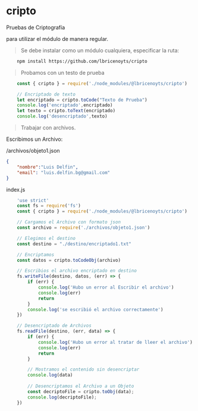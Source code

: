 # cripto
Pruebas de Criptografía

para utilizar el módulo de manera regular.

> Se debe instalar como un módulo cualquiera, especificar la ruta: <ruta-completa> 

```bash
    npm install https://github.com/lbricenoyts/cripto
```

> Probamos con un testo de prueba
```javascript
    const { cripto } = require('./node_modules/@lbricenoyts/cripto')

    // Encriptado de texto 
    let encriptado = cripto.toCode("Texto de Prueba")
    console.log('encriptado',encriptado)
    let texto = cripto.toText(encriptado)
    console.log('desencriptado',texto)

```

> Trabajar con archivos.

Escribimos un Archivo:

/archivos/objeto1.json
```json
{
    "nombre":"Luis Delfin",
    "email": "luis.delfin.bg@gmail.com"
}
```

index.js
```javascript
    'use strict'
    const fs = require('fs')
    const { cripto } = require('./node_modules/@lbricenoyts/cripto')

    // Cargamos el Archivo con formato json
    const archivo = require('./archivos/objeto1.json')

    // Elegimos el destino
    const destino = "./destino/encriptado1.txt"

    // Encriptamos
    const datos = cripto.toCodeObj(archivo)

    // Escribios el archivo encriptado en destino
    fs.writeFile(destino, datos, (err) => {
        if (err) {
            console.log('Hubo un error al Escribir el archivo')
            console.log(err)
            return
        }
        console.log('se escribió el archivo correctamente')
    })

    // Desencriptado de Archivos
    fs.readFile(destino, (err, data) => {
        if (err) {
            console.log('Hubo un error al tratar de lleer el archivo')
            console.log(err)
            return
        }

        // Mostramos el contenido sin desencriptar
        console.log(data)
        
        // Desencriptamos el Archivo a un Objeto
        const decriptoFile = cripto.toObj(data);
        console.log(decriptoFile);
    })
```

